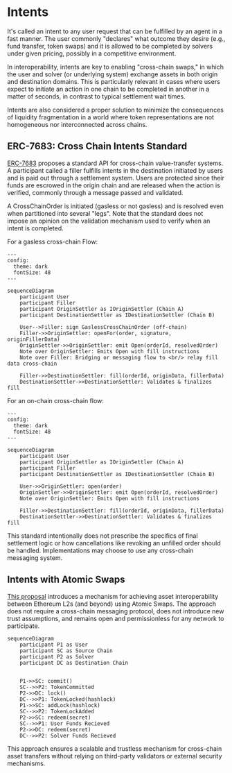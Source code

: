 # Intents

It's called an intent to any user request that can be fulfilled by an agent in a fast manner. The user commonly "declares" what outcome they desire (e.g., fund transfer, token swaps) and it is allowed to be completed by solvers under given pricing, possibly in a competitive environment.

In interoperability, intents are key to enabling "cross-chain swaps," in which the user and solver (or underlying system) exchange assets in both origin and destination domains. This is particularly relevant in cases where users expect to initiate an action in one chain to be completed in another in a matter of seconds, in contrast to typical settlement wait times.

Intents are also considered a proper solution to minimize the consequences of liquidity fragmentation in a world where token representations are not homogeneous nor interconnected across chains.

## ERC-7683: Cross Chain Intents Standard

[ERC-7683](https://github.com/ethereum/ERCs/blob/master/ERCS/erc-7683.md) proposes a standard API for cross-chain value-transfer systems. A participant called a filler fulfills intents in the destination initiated by users and is paid out through a settlement system. Users are protected since their funds are escrowed in the origin chain and are released when the action is verified, commonly through a message passed and validated.

A CrossChainOrder is initiated (gasless or not gasless) and is resolved even when partitioned into several "legs". Note that the standard does not impose an opinion on the validation mechanism used to verify when an intent is completed.

For a gasless cross-chain Flow:

```mermaid
---
config:
  theme: dark
  fontSize: 48
---

sequenceDiagram
    participant User
    participant Filler
    participant OriginSettler as IOriginSettler (Chain A)
    participant DestinationSettler as IDestinationSettler (Chain B)

    User-->Filler: sign GaslessCrossChainOrder (off-chain)
    Filler->>OriginSettler: openFor(order, signature, originFillerData)
    OriginSettler->>OriginSettler: emit Open(orderId, resolvedOrder)
    Note over OriginSettler: Emits Open with fill instructions
    Note over Filler: Bridging or messaging flow to <br/> relay fill data cross-chain

    Filler->>DestinationSettler: fill(orderId, originData, fillerData)
    DestinationSettler->>DestinationSettler: Validates & finalizes fill
```

For an on-chain cross-chain flow:

```mermaid
---
config:
  theme: dark
  fontSize: 48
---

sequenceDiagram
    participant User
    participant OriginSettler as IOriginSettler (Chain A)
    participant Filler
    participant DestinationSettler as IDestinationSettler (Chain B)

    User->>OriginSettler: open(order)
    OriginSettler->>OriginSettler: emit Open(orderId, resolvedOrder)
    Note over OriginSettler: Emits Open with fill instructions

    Filler->>DestinationSettler: fill(orderId, originData, fillerData)
    DestinationSettler->>DestinationSettler: Validates & finalizes fill
```

This standard intentionally does not prescribe the specifics of final settlement logic or how cancellations like revoking an unfilled order should be handled. Implementations may choose to use any cross-chain messaging system.

## Intents with Atomic Swaps

[This proposal](atomic-swaps.md) introduces a mechanism for achieving asset interoperability between Ethereum L2s (and beyond) using Atomic Swaps. The approach does not require a cross-chain messaging protocol, does not introduce new trust assumptions, and remains open and permissionless for any network to participate.

```mermaid
sequenceDiagram
    participant P1 as User
    participant SC as Source Chain
    participant P2 as Solver
    participant DC as Destination Chain


    P1->>SC: commit()
    SC-->>P2: TokenCommitted
    P2->>DC: lock()
    DC-->>P1: TokenLocked(hashlock)
    P1->>SC: addLock(hashlock)
    SC-->>P2: TokenLockAdded
    P2->>SC: redeem(secret)
    SC-->>P1: User Funds Recieved 
    P2->>DC: redeem(secret)
    DC-->>P2: Solver Funds Recieved
```

This approach ensures a scalable and trustless mechanism for cross-chain asset transfers without relying on third-party validators or external security mechanisms.
